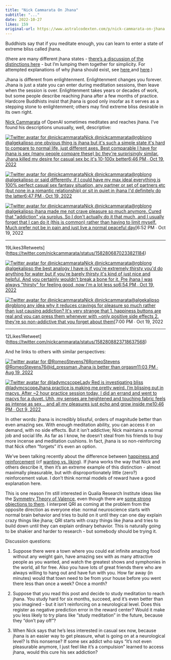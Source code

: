 ```yaml
---
title: "Nick Cammarata On Jhana"
subtitle: "..."
date: 2022-10-27
likes: 159
original-url: https://www.astralcodexten.com/p/nick-cammarata-on-jhana
---
```

Buddhists say that if you meditate enough, you can learn to enter a state of extreme bliss called jhana.

(there are many different jhana states - [there’s a discussion of the distinctions here](https://religion.fandom.com/wiki/9_Jhanas) \- but I’m lumping them together for simplicity. For attempted explanations of why jhana should exist, see [here ](https://astralcodexten.substack.com/p/jhanas-and-the-dark-room-problem)and [here](https://slatestarcodex.com/2017/09/20/meditative-states-as-mental-feedback-loops/).)

Jhana is different from enlightenment. Enlightenment changes you forever. Jhana is just a state you can enter during meditation sessions, then leave when the session is over. Enlightenment takes years or decades of work, but some people describe reaching jhana after a few months of practice. Hardcore Buddhists insist that jhana is good only insofar as it serves as a stepping stone to enlightenment; others may find extreme bliss desirable in its own right.

[Nick Cammarata](http://nickcammarata.com/) of OpenAI sometimes meditates and reaches jhana. I’ve found his descriptions unusually, well, descriptive:

[![Twitter avatar for @nickcammarata](https://substackcdn.com/image/twitter_name/w_96/nickcammarata.jpg)Nick @nickcammarata@rgblong @algekalipso one obvious thing is jhana but it's such a simple state it's hard to compare to normal life, just different axes. Best comparable I have for jhana is sex (many people compare these) bc they're surprisingly similar. Jhana killed my desire for casual sex bc it's 10-100x better](https://twitter.com/nickcammarata/status/1582805360842199041)[6:46 PM ∙ Oct 19, 2022](https://twitter.com/nickcammarata/status/1582805360842199041)

[![Twitter avatar for @nickcammarata](https://substackcdn.com/image/twitter_name/w_96/nickcammarata.jpg)Nick @nickcammarata@rgblong @algekalipso or said differently, if I could have my max ideal everything is 100% perfect casual sex fantasy situation, any partner or set of partners etc (but none in a romantic relationship) or sit in quiet in jhana I'd definitely do the latter](https://twitter.com/nickcammarata/status/1582805755811414019)[6:47 PM ∙ Oct 19, 2022](https://twitter.com/nickcammarata/status/1582805755811414019)

[![Twitter avatar for @nickcammarata](https://substackcdn.com/image/twitter_name/w_96/nickcammarata.jpg)Nick @nickcammarata@rgblong @algekalipso jhana made me not crave pleasure so much anymore. Cured that "addiction" via surplus. So I don't actually do it that much, and I usually forget that I can do it (this is common) rather than having to limit myself. Much prefer not be in pain and just live a normal peaceful day](https://twitter.com/nickcammarata/status/1582806870233821184)[6:52 PM ∙ Oct 19, 2022

* * *

19Likes3Retweets](https://twitter.com/nickcammarata/status/1582806870233821184)

[![Twitter avatar for @nickcammarata](https://substackcdn.com/image/twitter_name/w_96/nickcammarata.jpg)Nick @nickcammarata@rgblong @algekalipso the best analogy I have is if you're extremely thirsty you'd do anything for water but if you're barely thirsty it's kind of just nice and helpful. And you certainly wouldn't break a bone for it. Pre jhana I was always "thirsty" for feeling good, now I'm a lot less so](https://twitter.com/nickcammarata/status/1582807518744809473)[6:54 PM ∙ Oct 19, 2022](https://twitter.com/nickcammarata/status/1582807518744809473)

[![Twitter avatar for @nickcammarata](https://substackcdn.com/image/twitter_name/w_96/nickcammarata.jpg)Nick @nickcammarata@algekalipso @rgblong any idea why it reduces cravings for pleasure so much rather than just causing addiction? It's very strange that 1. happiness buttons are real and you can press them whenever with ~only positive side effects 2. they're so non-addictive that you forget about them](https://twitter.com/nickcammarata/status/1582808823718637568)[7:00 PM ∙ Oct 19, 2022

* * *

12Likes1Retweet](https://twitter.com/nickcammarata/status/1582808823718637568)

And he links to others with similar perspectives:

[![Twitter avatar for @RomeoStevens76](https://substackcdn.com/image/twitter_name/w_96/RomeoStevens76.jpg)RomeoStevens @RomeoStevens76@jd_pressman Jhana is better than orgasm](https://twitter.com/RomeoStevens76/status/1560764336565395456)[11:03 PM ∙ Aug 19, 2022](https://twitter.com/RomeoStevens76/status/1560764336565395456)

[![Twitter avatar for @ladymcscope](https://substackcdn.com/image/twitter_name/w_96/ladymcscope.jpg)Lady Red is investigating bliss @ladymcscopeJhana practice is making me pretty weird. I’m blissing put in macys. After ~2 hour practice session today, I did an errand and went to macys for a duvet. Uhh, my senses are heightened and touching fabric feels as intense as sex… and all my pleasures just echo and grow inside me](https://twitter.com/ladymcscope/status/1579241895657553920)[10:46 PM ∙ Oct 9, 2022](https://twitter.com/ladymcscope/status/1579241895657553920)

In other words: jhana is incredibly blissful, orders of magnitude better than even amazing sex. With enough meditation ability, you can access it on demand, with no side effects. But it isn’t addictive; Nick maintains a normal job and social life. As far as I know, he doesn’t steal from his friends to buy more incense and meditation cushions. In fact, jhana is so non-reinforcing that Nick often “forgets” it’s even an option.

We’ve been talking recently about the difference between [happiness and reinforcement](https://astralcodexten.substack.com/p/unpredictable-reward-predictable) (cf [wanting vs. liking](https://npjscilearncommunity.nature.com/posts/16652-liking-vs-wanting-a-neuroscientific-view-on-classroom-motivation)). If jhana works the way that Nick and others describe it, then it’s an extreme example of this distinction - almost maximally pleasurable, but with disproportionately little (zero?) reinforcement value. I don’t think normal models of reward have a good explanation here.

This is one reason I’m still interested in Qualia Research Institute ideas like the [Symmetry Theory of Valence](https://www.lesswrong.com/posts/dfrQbbv6Np7GuWjDR/a-primer-on-the-symmetry-theory-of-valence), even though there are [some strong objections to them](https://www.lesswrong.com/posts/dfrQbbv6Np7GuWjDR/a-primer-on-the-symmetry-theory-of-valence?commentId=qjnY9WMoFgbzYSpHH). I interpret QRI as coming at the problem from the opposite direction as everyone else: normal neuroscience starts with normal brain behavior and tries to build on it until they can one day explain crazy things like jhana; QRI starts with crazy things like jhana and tries to build down until they can explain ordinary behavior. This is naturally going to be shakier and harder to research - but somebody should be trying it.

Discussion questions:

  1. Suppose there were a town where you could eat infinite amazing food without any weight gain, have amazing sex with as many attractive people as you wanted, and watch the greatest shows and symphonies in the world, all for free. Also you have lots of great friends there who are always willing to hang out and have fun with you. How far away (in minutes) would that town need to be from your house before you went there less than once a week? Once a month?

  2. Suppose that you read this post and decide to study meditation to reach jhana. You study hard for six months, succeed, and it’s even better than you imagined - but it isn’t reinforcing on a neurological level. Does this register as negative prediction error in the reward center? Would it make you less likely to try plans like “study meditation” in the future, because they “don’t pay off”?

  3. When Nick says that he’s less interested in casual sex now, because jhana is an easier way to get pleasure, what is going on at a neurological level? Is this nonsense? If some sex addict who says “it’s not even pleasurable anymore, I just feel like it’s a compulsion” learned to access jhana, would this cure his sex addiction?



